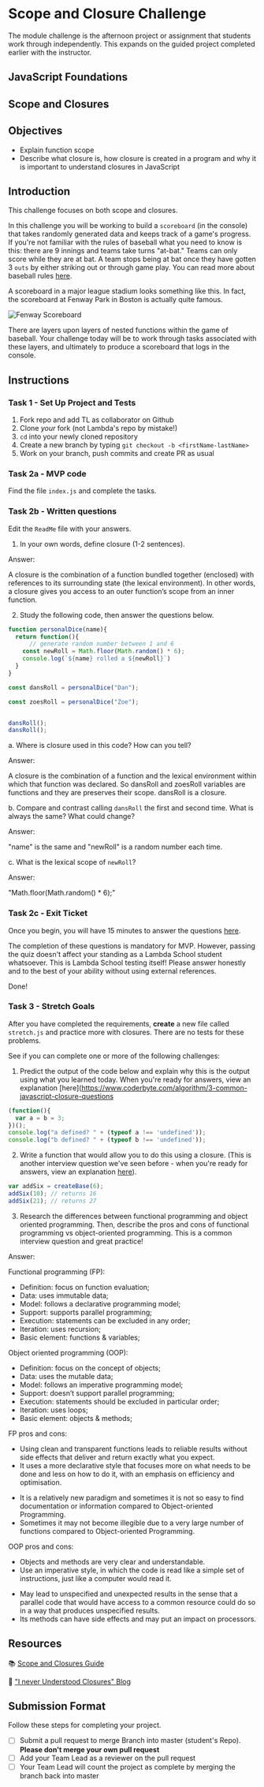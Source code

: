 # Scope and Closure Challenge

The module challenge is the afternoon project or assignment that students work through independently. This expands on the guided project completed earlier with the instructor.

## JavaScript Foundations

## Scope and Closures

## Objectives

- Explain function scope
- Describe what closure is, how closure is created in a program and why it is important to understand closures in JavaScript  

## Introduction

This challenge focuses on both scope and closures.

In this challenge you will be working to build a `scoreboard` (in the console) that takes randomly generated data and keeps track of a game's progress. If you're not familiar with the rules of baseball what you need to know is this: there are 9 innings and teams take turns "at-bat." Teams can only score while they are at bat. A team stops being at bat once they have gotten 3 `outs` by either striking out or through game play. You can read more about baseball rules [here](https://www.rulesofsport.com/sports/baseball.html).

A scoreboard in a major league stadium looks something like this. In fact, the scoreboard at Fenway Park in Boston is actually quite famous. 

![Fenway Scoreboard](https://storage.googleapis.com/afs-prod/media/media:e959506330fd4e5890023c93cfbaac55/800.jpeg)

There are layers upon layers of nested functions within the game of baseball. Your challenge today will be to work through tasks associated with these layers, and ultimately to produce a scoreboard that logs in the console.

## Instructions

### Task 1 - Set Up Project and Tests

1. Fork repo and add TL as collaborator on Github
2. Clone _your_ fork (not Lambda's repo by mistake!)
3. `cd` into your newly cloned repository
4. Create a new branch by typing `git checkout -b <firstName-lastName>`
5. Work on your branch, push commits and create PR as usual

### Task 2a - MVP code

Find the file `index.js` and complete the tasks.

### Task 2b - Written questions

Edit the `ReadMe` file with your answers.

1. In your own words, define closure (1-2 sentences).

Answer:

A closure is the combination of a function bundled together (enclosed) with references to its surrounding state (the lexical environment). In other words, a closure gives you access to an outer function’s scope from an inner function.

2. Study the following code, then answer the questions below.

```js
function personalDice(name){
  return function(){
      // generate random number between 1 and 6
    const newRoll = Math.floor(Math.random() * 6);
    console.log(`${name} rolled a ${newRoll}`)
  }
}

const dansRoll = personalDice("Dan");

const zoesRoll = personalDice("Zoe");


dansRoll();
dansRoll();
```

a. Where is closure used in this code? How can you tell?

Answer:

A closure is the combination of a function and the lexical environment within which that function was declared.
So dansRoll and zoesRoll variables are functions and they are preserves their scope. dansRoll is a closure.

b. Compare and contrast calling `dansRoll` the first and second time. What is always the same? What could change?

Answer:

"name" is the same and "newRoll" is a random number each time.

c. What is the lexical scope of `newRoll`? 

Answer:

"Math.floor(Math.random() * 6);"

### Task 2c - Exit Ticket

Once you begin, you will have 15 minutes to answer the questions [here](https://app.codesignal.com/public-test/WjSzNh9gDrD8Xn8hw/enY3yPRP3nEm7E).

The completion of these questions is mandatory for MVP. However, passing the quiz doesn't affect your standing as a Lambda School student whatsoever. This is Lambda School testing itself! Please answer honestly and to the best of your ability without using external references.

Done!

### Task 3 - Stretch Goals

After you have completed the requirements, **create** a new file called `stretch.js` and practice more with closures. There are no tests for these problems.

See if you can complete one or more of the following challenges:

1. Predict the output of the code below and explain why this is the output using what you learned today. When you're ready for answers, view an explanation [here](https://www.coderbyte.com/algorithm/3-common-javascript-closure-questions

```js
(function(){
  var a = b = 3;
})();
console.log("a defined? " + (typeof a !== 'undefined'));
console.log("b defined? " + (typeof b !== 'undefined'));
```

2. Write a function that would allow you to do this using a closure. (This is another interview question we've seen before - when you're ready for answers, view an explanation [here](https://www.coderbyte.com/algorithm/3-common-javascript-closure-questions)).

```js
var addSix = createBase(6);
addSix(10); // returns 16
addSix(21); // returns 27
```

3. Research the differences between functional programming and object oriented programming. Then, describe the pros and cons of functional programming vs object-oriented programming. This is a common interview question and great practice!

Answer:

Functional programming (FP):
* Definition: focus on function evaluation;
* Data: uses immutable data;
* Model: follows a declarative programming model;
* Support: supports parallel programming;
* Execution: statements can be excluded in any order;
* Iteration: uses recursion;
* Basic element: functions & variables;

Object oriented programming (OOP):
* Definition: focus on the concept of objects;
* Data: uses the mutable data;
* Model: follows an imperative programming model;
* Support: doesn’t support parallel programming;
* Execution: statements should be excluded in particular order;
* Iteration: uses loops;
* Basic element: objects & methods;

FP pros and cons:
+ Using clean and transparent functions leads to reliable results without side effects that deliver and return exactly what you expect.
+ It uses a more declarative style that focuses more on what needs to be done and less on how to do it, with an emphasis on efficiency and optimisation.
- It is a relatively new paradigm and sometimes it is not so easy to find documentation or information compared to Object-oriented Programming.
- Sometimes it may not become illegible due to a very large number of functions compared to Object-oriented Programming.

OOP pros and cons:
+ Objects and methods are very clear and understandable.
+ Use an imperative style, in which the code is read like a simple set of instructions, just like a computer would read it.
- May lead to unspecified and unexpected results in the sense that a parallel code that would have access to a common resource could do so in a way that produces unspecified results.
- Its methods can have side effects and may put an impact on processors.

## Resources

📚 [Scope and Closures Guide](https://css-tricks.com/javascript-scope-closures/)

🧠 ["I never Understood Closures" Blog](https://medium.com/dailyjs/i-never-understood-javascript-closures-9663703368e8)

## Submission Format

Follow these steps for completing your project.

- [ ] Submit a pull request to merge <firstName-lastName> Branch into master (student's  Repo). **Please don't merge your own pull request**
- [ ] Add your Team Lead as a reviewer on the pull request
- [ ] Your Team Lead will count the project as complete by merging the branch back into master

